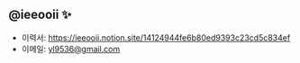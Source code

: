 <!--
## Hi there 👋


**ieeooii/ieeooii** is a ✨ _special_ ✨ repository because its `README.md` (this file) appears on your GitHub profile.

Here are some ideas to get you started:

- 🔭 I’m currently working on ...
- 🌱 I’m currently learning ...
- 👯 I’m looking to collaborate on ...
- 🤔 I’m looking for help with ...
- 💬 Ask me about ...
- 📫 How to reach me: ...
- 😄 Pronouns: ...
- ⚡ Fun fact: ...
-->
@ieeooii ✨
---
- 이력서: https://ieeooii.notion.site/14124944fe6b80ed9393c23cd5c834ef
- 이메일: yl9536@gmail.com
